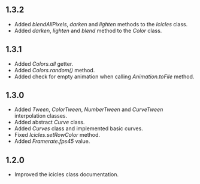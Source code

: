 ## 1.3.2

- Added _blendAllPixels_, _darken_ and _lighten_ methods to the _Icicles_ class.
- Added _darken_, _lighten_ and _blend_ method to the _Color_ class.

## 1.3.1

- Added _Colors.all_ getter.
- Added _Colors.random()_ method.
- Added check for empty animation when calling _Animation.toFile_ method.

## 1.3.0

- Added _Tween_, _ColorTween_, _NumberTween_ and _CurveTween_ interpolation classes.
- Added abstract _Curve_ class.
- Added _Curves_ class and implemented basic curves.
- Fixed _Icicles.setRowColor_ method.
- Added _Framerate.fps45_ value.

## 1.2.0

- Improved the icicles class documentation.
